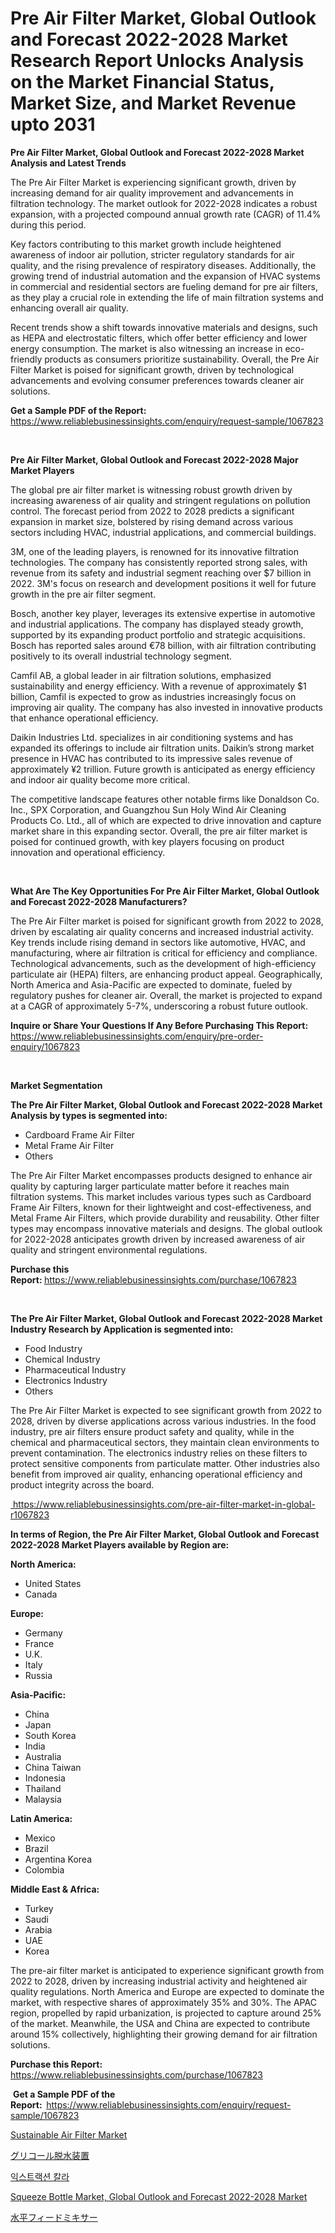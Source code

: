 <p><h1>Pre Air Filter Market, Global Outlook and Forecast 2022-2028 Market Research Report Unlocks Analysis on the Market Financial Status, Market Size, and Market Revenue upto 2031</h1></p><p><strong>Pre Air Filter Market, Global Outlook and Forecast 2022-2028 Market Analysis and Latest Trends</strong></p>
<p><p>The Pre Air Filter Market is experiencing significant growth, driven by increasing demand for air quality improvement and advancements in filtration technology. The market outlook for 2022-2028 indicates a robust expansion, with a projected compound annual growth rate (CAGR) of 11.4% during this period. </p><p>Key factors contributing to this market growth include heightened awareness of indoor air pollution, stricter regulatory standards for air quality, and the rising prevalence of respiratory diseases. Additionally, the growing trend of industrial automation and the expansion of HVAC systems in commercial and residential sectors are fueling demand for pre air filters, as they play a crucial role in extending the life of main filtration systems and enhancing overall air quality.</p><p>Recent trends show a shift towards innovative materials and designs, such as HEPA and electrostatic filters, which offer better efficiency and lower energy consumption. The market is also witnessing an increase in eco-friendly products as consumers prioritize sustainability. Overall, the Pre Air Filter Market is poised for significant growth, driven by technological advancements and evolving consumer preferences towards cleaner air solutions.</p></p>
<p><strong>Get a Sample PDF of the Report:&nbsp;</strong> <a href="https://www.reliablebusinessinsights.com/enquiry/request-sample/1067823">https://www.reliablebusinessinsights.com/enquiry/request-sample/1067823</a></p>
<p>&nbsp;</p>
<p><strong>Pre Air Filter Market, Global Outlook and Forecast 2022-2028 Major Market Players</strong></p>
<p><p>The global pre air filter market is witnessing robust growth driven by increasing awareness of air quality and stringent regulations on pollution control. The forecast period from 2022 to 2028 predicts a significant expansion in market size, bolstered by rising demand across various sectors including HVAC, industrial applications, and commercial buildings.</p><p>3M, one of the leading players, is renowned for its innovative filtration technologies. The company has consistently reported strong sales, with revenue from its safety and industrial segment reaching over $7 billion in 2022. 3M's focus on research and development positions it well for future growth in the pre air filter segment.</p><p>Bosch, another key player, leverages its extensive expertise in automotive and industrial applications. The company has displayed steady growth, supported by its expanding product portfolio and strategic acquisitions. Bosch has reported sales around €78 billion, with air filtration contributing positively to its overall industrial technology segment.</p><p>Camfil AB, a global leader in air filtration solutions, emphasized sustainability and energy efficiency. With a revenue of approximately $1 billion, Camfil is expected to grow as industries increasingly focus on improving air quality. The company has also invested in innovative products that enhance operational efficiency.</p><p>Daikin Industries Ltd. specializes in air conditioning systems and has expanded its offerings to include air filtration units. Daikin’s strong market presence in HVAC has contributed to its impressive sales revenue of approximately ¥2 trillion. Future growth is anticipated as energy efficiency and indoor air quality become more critical.</p><p>The competitive landscape features other notable firms like Donaldson Co. Inc., SPX Corporation, and Guangzhou Sun Holy Wind Air Cleaning Products Co. Ltd., all of which are expected to drive innovation and capture market share in this expanding sector. Overall, the pre air filter market is poised for continued growth, with key players focusing on product innovation and operational efficiency.</p></p>
<p>&nbsp;</p>
<p><strong>What Are The Key Opportunities For Pre Air Filter Market, Global Outlook and Forecast 2022-2028 Manufacturers?</strong></p>
<p><p>The Pre Air Filter market is poised for significant growth from 2022 to 2028, driven by escalating air quality concerns and increased industrial activity. Key trends include rising demand in sectors like automotive, HVAC, and manufacturing, where air filtration is critical for efficiency and compliance. Technological advancements, such as the development of high-efficiency particulate air (HEPA) filters, are enhancing product appeal. Geographically, North America and Asia-Pacific are expected to dominate, fueled by regulatory pushes for cleaner air. Overall, the market is projected to expand at a CAGR of approximately 5-7%, underscoring a robust future outlook.</p></p>
<p><strong>Inquire or Share Your Questions If Any Before Purchasing This Report:</strong> <a href="https://www.reliablebusinessinsights.com/enquiry/pre-order-enquiry/1067823">https://www.reliablebusinessinsights.com/enquiry/pre-order-enquiry/1067823</a></p>
<p>&nbsp;</p>
<p><strong>Market Segmentation</strong></p>
<p><strong>The Pre Air Filter Market, Global Outlook and Forecast 2022-2028 Market Analysis by types is segmented into:</strong></p>
<p><ul><li>Cardboard Frame Air Filter</li><li>Metal Frame Air Filter</li><li>Others</li></ul></p>
<p><p>The Pre Air Filter Market encompasses products designed to enhance air quality by capturing larger particulate matter before it reaches main filtration systems. This market includes various types such as Cardboard Frame Air Filters, known for their lightweight and cost-effectiveness, and Metal Frame Air Filters, which provide durability and reusability. Other filter types may encompass innovative materials and designs. The global outlook for 2022-2028 anticipates growth driven by increased awareness of air quality and stringent environmental regulations.</p></p>
<p><strong>Purchase this Report:&nbsp;</strong><a href="https://www.reliablebusinessinsights.com/purchase/1067823">https://www.reliablebusinessinsights.com/purchase/1067823</a></p>
<p>&nbsp;</p>
<p><strong>The Pre Air Filter Market, Global Outlook and Forecast 2022-2028 Market Industry Research by Application is segmented into:</strong></p>
<p><ul><li>Food Industry</li><li>Chemical Industry</li><li>Pharmaceutical Industry</li><li>Electronics Industry</li><li>Others</li></ul></p>
<p><p>The Pre Air Filter Market is expected to see significant growth from 2022 to 2028, driven by diverse applications across various industries. In the food industry, pre air filters ensure product safety and quality, while in the chemical and pharmaceutical sectors, they maintain clean environments to prevent contamination. The electronics industry relies on these filters to protect sensitive components from particulate matter. Other industries also benefit from improved air quality, enhancing operational efficiency and product integrity across the board.</p></p>
<p><a href="https://www.reliablebusinessinsights.com/pre-air-filter-market-in-global-r1067823">&nbsp;https://www.reliablebusinessinsights.com/pre-air-filter-market-in-global-r1067823</a></p>
<p><strong>In terms of Region, the Pre Air Filter Market, Global Outlook and Forecast 2022-2028 Market Players available by Region are:</strong></p>
<p>
    <p> <strong> North America: </strong>
        <ul>
            <li>United States</li>
            <li>Canada</li>
        </ul>
        </p> 
    <p> <strong> Europe: </strong>
        <ul>
            <li>Germany</li>
            <li>France</li>
            <li>U.K.</li>
            <li>Italy</li>
            <li>Russia</li>
        </ul>
        </p> 
    <p> <strong> Asia-Pacific: </strong>
        <ul>
            <li>China</li>
            <li>Japan</li>
            <li>South Korea</li>
            <li>India</li>
            <li>Australia</li>
            <li>China Taiwan</li>
            <li>Indonesia</li>
            <li>Thailand</li>
            <li>Malaysia</li>
        </ul>
        </p> 
    <p> <strong> Latin America: </strong>
        <ul>
            <li>Mexico</li>
            <li>Brazil</li>
            <li>Argentina Korea</li>
            <li>Colombia</li>
        </ul>
        </p> 
    <p> <strong> Middle East & Africa: </strong>
        <ul>
            <li>Turkey</li>
            <li>Saudi</li>
            <li>Arabia</li>
            <li>UAE</li>
            <li>Korea</li>
        </ul>
    </p>
    </p>
<p><p>The pre-air filter market is anticipated to experience significant growth from 2022 to 2028, driven by increasing industrial activity and heightened air quality regulations. North America and Europe are expected to dominate the market, with respective shares of approximately 35% and 30%. The APAC region, propelled by rapid urbanization, is projected to capture around 25% of the market. Meanwhile, the USA and China are expected to contribute around 15% collectively, highlighting their growing demand for air filtration solutions.</p></p>
<p><strong>Purchase this Report: </strong><a href="https://www.reliablebusinessinsights.com/purchase/1067823">https://www.reliablebusinessinsights.com/purchase/1067823</a></p>
<p>&nbsp;<strong>Get a Sample PDF of the Report:&nbsp;&nbsp;</strong><a href="https://www.reliablebusinessinsights.com/enquiry/request-sample/1067823">https://www.reliablebusinessinsights.com/enquiry/request-sample/1067823</a></p>
<p><strong></strong></p>
<p><p><a href="https://issuu.com/reportprime-2/docs/sustainable-air-filter-market-size-_ba6a4b5df625c6">Sustainable Air Filter Market</a></p><p><a href="https://medium.com/@melliestracke2023/%E4%BB%A5%E4%B8%8B%E3%81%AE%E6%96%87%E3%82%92%E6%97%A5%E6%9C%AC%E8%AA%9E%E3%81%AB%E7%BF%BB%E8%A8%B3%E3%81%97%E3%81%BE%E3%81%99-%E3%82%B0%E3%83%AD%E3%83%BC%E3%83%90%E3%83%AB%E3%82%B0%E3%83%AA%E3%82%B3%E3%83%BC%E3%83%AB%E8%84%B1%E6%B0%B4%E3%83%A6%E3%83%8B%E3%83%83%E3%83%88%E5%B8%82%E5%A0%B4%E3%81%AE%E8%A6%8F%E6%A8%A1%E3%81%A8%E5%B8%82%E5%A0%B4%E5%8B%95%E5%90%91%E5%88%86%E6%9E%90-%E5%9C%B0%E5%9F%9F%E5%88%A5%E3%81%AE%E5%B1%95%E6%9C%9B-%E7%AB%B6%E4%BA%89%E6%88%A6%E7%95%A5%E3%81%AB%E9%96%A2%E3%81%99%E3%82%8B2024%E5%B9%B4%E3%81%8B%E3%82%892031%E5%B9%B4%E3%81%BE%E3%81%A7%E3%81%AE%E4%BA%88%E6%B8%AC-e689869bcff0">グリコール脱水装置</a></p><p><a href="https://medium.com/@jennaduke56/%EC%B6%94%EC%B6%9C-%EC%B9%BC%EB%9D%BC-%EC%8B%9C%EC%9E%A5-%EC%A0%90%EC%9C%A0%EC%9C%A8-%EB%B0%8F-%EC%83%88%EB%A1%9C%EC%9A%B4-%ED%8A%B8%EB%A0%8C%EB%93%9C-%EB%B6%84%EC%84%9D-%EC%9C%A0%ED%98%95-%EC%9A%A9%EB%8F%84-%EC%B5%9C%EC%A2%85-%EC%86%8C%EB%B9%84%EC%9E%90%EB%B3%84-%EB%B0%8F-2024%EB%85%84%EB%B6%80%ED%84%B0-2031%EB%85%84%EA%B9%8C%EC%A7%80%EC%9D%98-%EC%98%88%EC%B8%A1-945a2cf60ac5?postPublishedType=initial">익스트랙션 칼라</a></p><p><a href="https://github.com/wwwkeltoum/Market-Research-Report-List-4/blob/main/squeeze-bottle-market-global-outlook-and-forecast-2022-2028-market.md">Squeeze Bottle Market, Global Outlook and Forecast 2022-2028 Market</a></p><p><a href="https://medium.com/@melliestracke2023/%E6%B0%B4%E5%B9%B3%E3%83%9F%E3%82%AD%E3%82%B5%E3%83%BC%E5%B8%82%E5%A0%B4%E3%83%AC%E3%83%9D%E3%83%BC%E3%83%88-%E8%A3%BD%E5%93%81%E3%82%BF%E3%82%A4%E3%83%97-%E3%83%88%E3%83%A9%E3%83%83%E3%82%AF%E6%90%AD%E8%BC%89%E5%9E%8B-%E3%83%88%E3%83%A9%E3%82%AF%E3%82%BF%E3%83%BC%E3%83%97%E3%83%AB%E5%9E%8B-%E3%81%9D%E3%81%AE%E4%BB%96-%E3%82%A8%E3%83%B3%E3%83%89%E3%83%A6%E3%83%BC%E3%82%B9-%E5%8B%95%E7%89%A9%E9%A3%BC%E6%96%99%E7%94%A3%E6%A5%AD-%E8%82%A5%E6%96%99%E7%94%A3%E6%A5%AD-%E3%81%8A%E3%82%88%E3%81%B3%E3%83%AA%E3%83%BC%E3%82%B8%E3%83%A7%E3%83%B32024%E5%B9%B4-2031%E5%B9%B4-96b699f033b3">水平フィードミキサー</a></p></p>